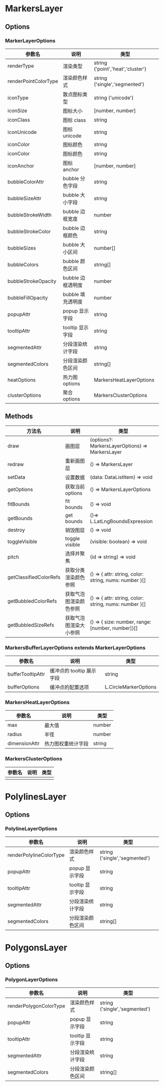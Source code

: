 # MarkersLayer
## Options
### MarkerLayerOptions
| 参数名               | 说明              | 类型                              |
| -------------------- | ----------------- | --------------------------------- |
| renderType           | 渲染类型          | string ('point','heat','cluster') |
| renderPointColorType | 渲染颜色样式      | string ('single','segmented')     |
| iconType             | 散点图标类型      | string ('unicode')                |
| iconSize             | 图标大小          | [number, number]                  |
| iconClass            | 图标 class        | string                            |
| iconUnicode          | 图标 unicode      | string                            |
| iconColor            | 图标颜色          | string                            |
| iconColor            | 图标颜色          | string                            |
| iconAnchor           | 图标 anchor       | [number, number]                  |
| bubbleColorAttr      | bubble 分色字段   | string                            |
| bubbleSizeAttr       | bubble 大小字段   | string                            |
| bubbleStrokeWidth    | bubble 边框宽度   | number                            |
| bubbleStrokeColor    | bubble 边框颜色   | string                            |
| bubbleSizes          | bubble 大小区间   | number[]                          |
| bubbleColors         | bubble 颜色区间   | string[]                          |
| bubbleStrokeOpacity  | bubble 边框透明度 | number                            |
| bubbleFillOpacity    | bubble 填充透明度 | number                            |
| popupAttr            | popup 显示字段    | string                            |
| tooltipAttr          | tooltip 显示字段  | string                            |
| segmentedAttr        | 分段渲染统计字段  | string                            |
| segmentedColors      | 分段渲染颜色区间  | string[]                          |
| heatOptions          | 热力图 options    | MarkersHeatLayerOptions           |
| clusterOptions       | 聚合 options      | MarkersClusterOptions             |

## Methods
| 方法名                 | 说明                   | 类型                                                  |
| ---------------------- | ---------------------- | ----------------------------------------------------- |
| draw                   | 画图层                 | (options?: MarkersLayerOptions) => MarkersLayer       |
| redraw                 | 重新画图层             | () => MarkersLayer                                    |
| setData                | 设置数据               | (data: DataListItem) => void                          |
| getOptions             | 获取当前 options       | () => MarkersLayerOptions                             |
| fitBounds              | fit bounds             | () => void                                            |
| getBounds              | get bounds             | ()=> L.LatLngBoundsExpression                         |
| destroy                | 销毁图层               | () => void                                            |
| toggleVisible          | toggle visible         | (visible: boolean) => void                            |
| pitch                  | 选择并聚焦             | (id => string) => void                                |
| getClassifiedColorRefs | 获取分类渲染颜色参照   | () => { attr: string, color: string, nums: number }[] |
| getBubbledColorRefs    | 获取气泡图渲染颜色参照 | () => { attr: string, color: string, nums: number }[] |
| getBubbledSizeRefs     | 获取气泡图渲染大小参照 | () => { size: number, range: [number, number]}[]      |

### MarkersBufferLayerOptions extends MarkerLayerOptions
| 参数名            | 说明                      | 类型                  |
| ----------------- | ------------------------- | --------------------- |
| bufferTooltipAttr | 缓冲点的 tooltip 展示字段 | string                |
| bufferOptions     | 缓冲点的配置选项          | L.CircleMarkerOptions |

### MarkersHeatLayerOptions
| 参数名        | 说明               | 类型   |
| ------------- | ------------------ | ------ |
| max           | 最大值             | number |
| radius        | 半径               | number |
| dimensionAttr | 热力图权重统计字段 | string |


### MarkersClusterOptions
| 参数名 | 说明  | 类型 |
| ------ | :---: | ---: |
|        |       |      |

# PolylinesLayer
## Options
### PolylineLayerOptions
| 参数名                  | 说明             | 类型                          |
| ----------------------- | ---------------- | ----------------------------- |
| renderPolylineColorType | 渲染颜色样式     | string ('single','segmented') |
| popupAttr               | popup 显示字段   | string                        |
| tooltipAttr             | tooltip 显示字段 | string                        |
| segmentedAttr           | 分段渲染统计字段 | string                        |
| segmentedColors         | 分段渲染颜色区间 | string[]                      |

# PolygonsLayer
## Options
### PolygonLayerOptions
| 参数名                 | 说明             | 类型                          |
| ---------------------- | ---------------- | ----------------------------- |
| renderPolygonColorType | 渲染颜色样式     | string ('single','segmented') |
| popupAttr              | popup 显示字段   | string                        |
| tooltipAttr            | tooltip 显示字段 | string                        |
| segmentedAttr          | 分段渲染统计字段 | string                        |
| segmentedColors        | 分段渲染颜色区间 | string[]                      |
